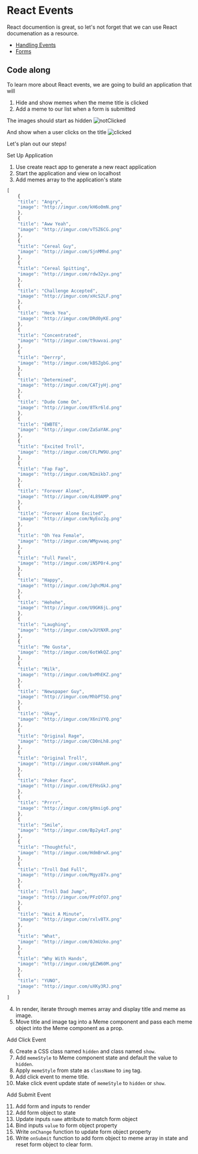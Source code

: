 # React Events

React documention is great, so let's not forget that we can use React documenation as a resource.

- [Handling Events](https://reactjs.org/docs/handling-events.html)
- [Forms](https://reactjs.org/docs/forms.html)

## Code along

To learn more about React events, we are going to build an application that will 
1.  Hide and show memes when the meme title is clicked
2.  Add a meme to our list when a form is submitted

The images should start as hidden
![notClicked](images/notClicked.png)

And show when a user clicks on the title
![clicked](images/clicked.png)

Let's plan out our steps!

Set Up Application

1.  Use create react app to generate a new react application
2.  Start the application and view on localhost
3.  Add memes array to the application's state
```js
[
    {
    "title": "Angry",
    "image": "http://imgur.com/kH6o0mN.png"
    },
    {
    "title": "Aww Yeah",
    "image": "http://imgur.com/vTSZ6CG.png"
    },
    {
    "title": "Cereal Guy",
    "image": "http://imgur.com/SjnMMhd.png"
    },
    {
    "title": "Cereal Spitting",
    "image": "http://imgur.com/rdw32yx.png"
    },
    {
    "title": "Challenge Accepted",
    "image": "http://imgur.com/xHcS2LF.png"
    },
    {
    "title": "Heck Yea",
    "image": "http://imgur.com/DRd0yKE.png"
    },
    {
    "title": "Concentrated",
    "image": "http://imgur.com/t9uwvai.png"
    },
    {
    "title": "Derrrp",
    "image": "http://imgur.com/kBSZgbG.png"
    },
    {
    "title": "Determined",
    "image": "http://imgur.com/CATjyHj.png"
    },
    {
    "title": "Dude Come On",
    "image": "http://imgur.com/8Tkr6ld.png"
    },
    {
    "title": "EWBTE",
    "image": "http://imgur.com/ZaSaYAK.png"
    },
    {
    "title": "Excited Troll",
    "image": "http://imgur.com/CFLPW9U.png"
    },
    {
    "title": "Fap Fap",
    "image": "http://imgur.com/NImikb7.png"
    },
    {
    "title": "Forever Alone",
    "image": "http://imgur.com/4L89AMP.png"
    },
    {
    "title": "Forever Alone Excited",
    "image": "http://imgur.com/NyEoz2g.png"
    },
    {
    "title": "Oh Yea Female",
    "image": "http://imgur.com/WMgvwaq.png"
    },
    {
    "title": "Full Panel",
    "image": "http://imgur.com/iN5P0r4.png"
    },
    {
    "title": "Happy",
    "image": "http://imgur.com/JqhcMU4.png"
    },
    {
    "title": "Hehehe",
    "image": "http://imgur.com/U9GK6jL.png"
    },
    {
    "title": "Laughing",
    "image": "http://imgur.com/wJUtNXR.png"
    },
    {
    "title": "Me Gusta",
    "image": "http://imgur.com/6otWkQZ.png"
    },
    {
    "title": "Milk",
    "image": "http://imgur.com/bxMhEKZ.png"
    },
    {
    "title": "Newspaper Guy",
    "image": "http://imgur.com/MhbPTSQ.png"
    },
    {
    "title": "Okay",
    "image": "http://imgur.com/X6niVYQ.png"
    },
    {
    "title": "Original Rage",
    "image": "http://imgur.com/CD0nLh8.png"
    },
    {
    "title": "Original Troll",
    "image": "http://imgur.com/sV4AReH.png"
    },
    {
    "title": "Poker Face",
    "image": "http://imgur.com/EFHsGkJ.png"
    },
    {
    "title": "Prrrr",
    "image": "http://imgur.com/gXmsig6.png"
    },
    {
    "title": "Smile",
    "image": "http://imgur.com/Bp2y4zT.png"
    },
    {
    "title": "Thoughtful",
    "image": "http://imgur.com/HdmBrwX.png"
    },
    {
    "title": "Troll Dad Full",
    "image": "http://imgur.com/Mgyz87x.png"
    },
    {
    "title": "Troll Dad Jump",
    "image": "http://imgur.com/PFzOfO7.png"
    },
    {
    "title": "Wait A Minute",
    "image": "http://imgur.com/rxlv8TX.png"
    },
    {
    "title": "What",
    "image": "http://imgur.com/0JmUzko.png"
    },
    {
    "title": "Why With Hands",
    "image": "http://imgur.com/gEZW60M.png"
    },
    {
    "title": "YUNO",
    "image": "http://imgur.com/uXKy3RJ.png"
    }
] 
```
4.  In render, iterate through memes array and display title and meme as image.
5.  Move title and image tag into a Meme component and pass each meme object into the Meme component as a prop.

Add Click Event

6.  Create a CSS class named `hidden` and class named `show`.
7.  Add `memeStyle` to Meme component state and default the value to `hidden`.
8.  Apply `memeStyle` from state as `className` to `img` tag.
9.  Add click event to meme title.
10.  Make click event update state of `memeStyle` to `hidden` or `show`.

Add Submit Event

11.  Add form and inputs to render
12.  Add form object to state
13.  Update inputs `name` attribute to match form object
14.  Bind inputs `value` to form object property
15.  Write `onChange` function to update form object property
16.  Write `onSubmit` function to add form object to meme array in state and reset form object to clear form. 